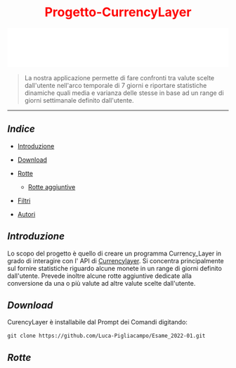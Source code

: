 <h1 align="center"> <font color="red">Progetto-CurrencyLayer</h1></font>
<p align="center">
    <img  src="currencylayer_logo.png">
</p>


> La nostra applicazione permette di fare  confronti tra valute scelte  dall'utente nell'arco temporale di 7 giorni e riportare statistiche dinamiche quali media e varianza delle stesse in base ad un range di giorni settimanale definito dall'utente.
  *** 
  
  ## *Indice*

  -  [Introduzione](#introduzione)

  - [Download](#download)

  - [Rotte](#rotte)
     - [Rotte aggiuntive](#rotte-aggiuntive)

  - [Filtri](#filtri)

  - [Autori](#autori)


## *Introduzione*
  <a>Lo scopo del progetto è quello di creare un programma Currency_Layer in grado di interagire con l' API di [Currencylayer](https://currencylayer.com/).
  Si concentra principalmente sul fornire statistiche riguardo alcune monete in un range di giorni definito dall'utente. 
  Prevede inoltre alcune rotte aggiuntive dedicate alla conversione da    una o più valute ad altre valute  scelte dall'utente.</a>
  
 ## *Download*
  <a>CurencyLayer è installabile dal Prompt dei Comandi digitando:  
   ```
   git clone https://github.com/Luca-Pigliacampo/Esame_2022-01.git
   ```
  </a>
  
  ## *Rotte*
  

  



  


